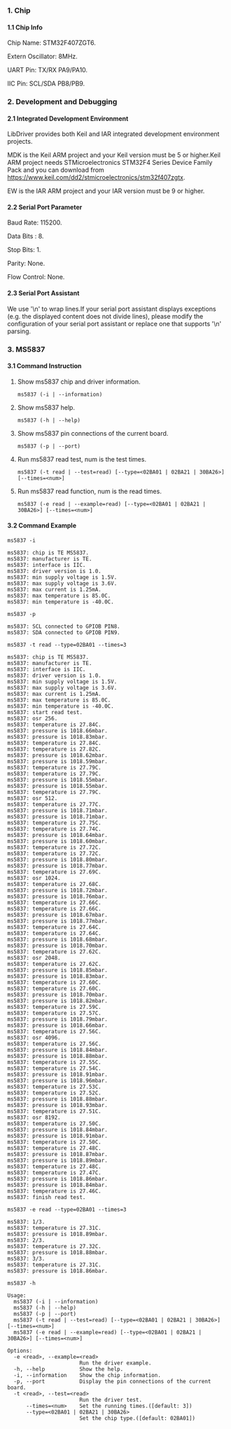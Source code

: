 ### 1. Chip

#### 1.1 Chip Info

Chip Name: STM32F407ZGT6.

Extern Oscillator: 8MHz.

UART Pin: TX/RX PA9/PA10.

IIC Pin: SCL/SDA PB8/PB9.

### 2. Development and Debugging

#### 2.1 Integrated Development Environment

LibDriver provides both Keil and IAR integrated development environment projects.

MDK is the Keil ARM project and your Keil version must be 5 or higher.Keil ARM project needs STMicroelectronics STM32F4 Series Device Family Pack and you can download from https://www.keil.com/dd2/stmicroelectronics/stm32f407zgtx.

EW is the IAR ARM project and your IAR version must be 9 or higher.

#### 2.2 Serial Port Parameter

Baud Rate: 115200.

Data Bits : 8.

Stop Bits: 1.

Parity: None.

Flow Control: None.

#### 2.3 Serial Port Assistant

We use '\n' to wrap lines.If your serial port assistant displays exceptions (e.g. the displayed content does not divide lines), please modify the configuration of your serial port assistant or replace one that supports '\n' parsing.

### 3. MS5837

#### 3.1 Command Instruction

1. Show ms5837 chip and driver information.

   ```shell
   ms5837 (-i | --information)
   ```

2. Show ms5837  help.

   ```shell
   ms5837 (-h | --help)
   ```

3. Show ms5837 pin connections of the current board.

   ```shell
   ms5837 (-p | --port)
   ```

4. Run ms5837  read test, num is the test times.

   ```shell
   ms5837 (-t read | --test=read) [--type=<02BA01 | 02BA21 | 30BA26>] [--times=<num>]
   ```

5. Run ms5837 read function, num is the read times.

   ```shell
   ms5837 (-e read | --example=read) [--type=<02BA01 | 02BA21 | 30BA26>] [--times=<num>]
   ```

#### 3.2 Command Example

```shell
ms5837 -i

ms5837: chip is TE MS5837.
ms5837: manufacturer is TE.
ms5837: interface is IIC.
ms5837: driver version is 1.0.
ms5837: min supply voltage is 1.5V.
ms5837: max supply voltage is 3.6V.
ms5837: max current is 1.25mA.
ms5837: max temperature is 85.0C.
ms5837: min temperature is -40.0C.
```

```shell
ms5837 -p

ms5837: SCL connected to GPIOB PIN8.
ms5837: SDA connected to GPIOB PIN9.
```

```shell
ms5837 -t read --type=02BA01 --times=3

ms5837: chip is TE MS5837.
ms5837: manufacturer is TE.
ms5837: interface is IIC.
ms5837: driver version is 1.0.
ms5837: min supply voltage is 1.5V.
ms5837: max supply voltage is 3.6V.
ms5837: max current is 1.25mA.
ms5837: max temperature is 85.0C.
ms5837: min temperature is -40.0C.
ms5837: start read test.
ms5837: osr 256.
ms5837: temperature is 27.84C.
ms5837: pressure is 1018.66mbar.
ms5837: pressure is 1018.83mbar.
ms5837: temperature is 27.84C.
ms5837: temperature is 27.82C.
ms5837: pressure is 1018.62mbar.
ms5837: pressure is 1018.59mbar.
ms5837: temperature is 27.79C.
ms5837: temperature is 27.79C.
ms5837: pressure is 1018.55mbar.
ms5837: pressure is 1018.55mbar.
ms5837: temperature is 27.79C.
ms5837: osr 512.
ms5837: temperature is 27.77C.
ms5837: pressure is 1018.71mbar.
ms5837: pressure is 1018.71mbar.
ms5837: temperature is 27.75C.
ms5837: temperature is 27.74C.
ms5837: pressure is 1018.64mbar.
ms5837: pressure is 1018.60mbar.
ms5837: temperature is 27.72C.
ms5837: temperature is 27.72C.
ms5837: pressure is 1018.80mbar.
ms5837: pressure is 1018.77mbar.
ms5837: temperature is 27.69C.
ms5837: osr 1024.
ms5837: temperature is 27.68C.
ms5837: pressure is 1018.72mbar.
ms5837: pressure is 1018.76mbar.
ms5837: temperature is 27.66C.
ms5837: temperature is 27.66C.
ms5837: pressure is 1018.67mbar.
ms5837: pressure is 1018.77mbar.
ms5837: temperature is 27.64C.
ms5837: temperature is 27.64C.
ms5837: pressure is 1018.68mbar.
ms5837: pressure is 1018.70mbar.
ms5837: temperature is 27.62C.
ms5837: osr 2048.
ms5837: temperature is 27.62C.
ms5837: pressure is 1018.85mbar.
ms5837: pressure is 1018.83mbar.
ms5837: temperature is 27.60C.
ms5837: temperature is 27.60C.
ms5837: pressure is 1018.70mbar.
ms5837: pressure is 1018.82mbar.
ms5837: temperature is 27.59C.
ms5837: temperature is 27.57C.
ms5837: pressure is 1018.79mbar.
ms5837: pressure is 1018.66mbar.
ms5837: temperature is 27.56C.
ms5837: osr 4096.
ms5837: temperature is 27.56C.
ms5837: pressure is 1018.84mbar.
ms5837: pressure is 1018.88mbar.
ms5837: temperature is 27.55C.
ms5837: temperature is 27.54C.
ms5837: pressure is 1018.91mbar.
ms5837: pressure is 1018.96mbar.
ms5837: temperature is 27.53C.
ms5837: temperature is 27.52C.
ms5837: pressure is 1018.88mbar.
ms5837: pressure is 1018.93mbar.
ms5837: temperature is 27.51C.
ms5837: osr 8192.
ms5837: temperature is 27.50C.
ms5837: pressure is 1018.84mbar.
ms5837: pressure is 1018.91mbar.
ms5837: temperature is 27.50C.
ms5837: temperature is 27.48C.
ms5837: pressure is 1018.87mbar.
ms5837: pressure is 1018.89mbar.
ms5837: temperature is 27.48C.
ms5837: temperature is 27.47C.
ms5837: pressure is 1018.86mbar.
ms5837: pressure is 1018.84mbar.
ms5837: temperature is 27.46C.
ms5837: finish read test.
```

```shell
ms5837 -e read --type=02BA01 --times=3

ms5837: 1/3.
ms5837: temperature is 27.31C.
ms5837: pressure is 1018.89mbar.
ms5837: 2/3.
ms5837: temperature is 27.32C.
ms5837: pressure is 1018.88mbar.
ms5837: 3/3.
ms5837: temperature is 27.31C.
ms5837: pressure is 1018.86mbar.
```

```shell
ms5837 -h

Usage:
  ms5837 (-i | --information)
  ms5837 (-h | --help)
  ms5837 (-p | --port)
  ms5837 (-t read | --test=read) [--type=<02BA01 | 02BA21 | 30BA26>] [--times=<num>]
  ms5837 (-e read | --example=read) [--type=<02BA01 | 02BA21 | 30BA26>] [--times=<num>]

Options:
  -e <read>, --example=<read>
                       Run the driver example.
  -h, --help           Show the help.
  -i, --information    Show the chip information.
  -p, --port           Display the pin connections of the current board.
  -t <read>, --test=<read>
                       Run the driver test.
      --times=<num>    Set the running times.([default: 3])
      --type=<02BA01 | 02BA21 | 30BA26>
                       Set the chip type.([default: 02BA01])
```

